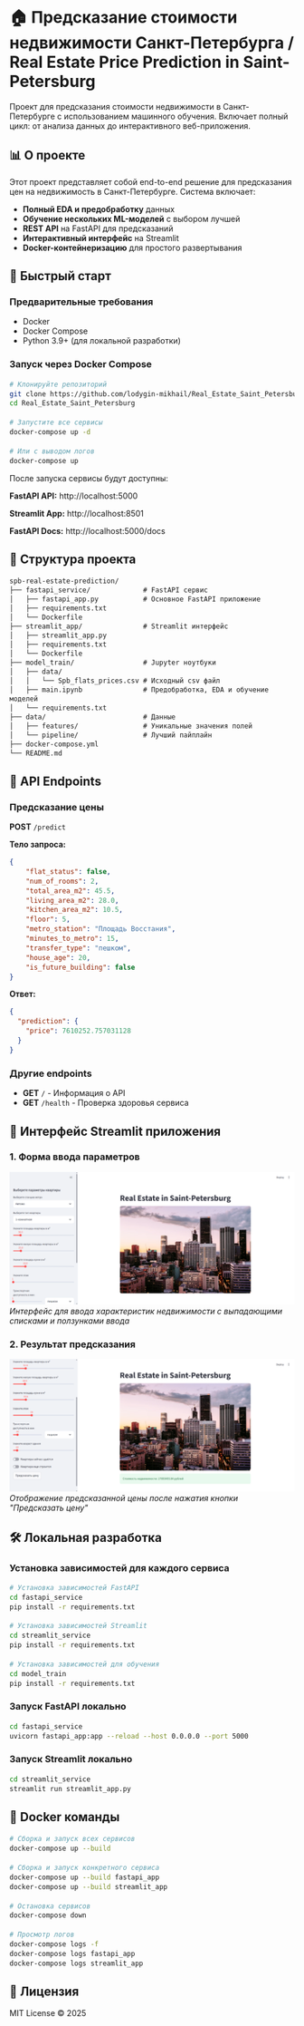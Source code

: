 # 🏠 Предсказание стоимости недвижимости Санкт-Петербурга / Real Estate Price Prediction in Saint-Petersburg

Проект для предсказания стоимости недвижимости в Санкт-Петербурге с использованием машинного обучения. Включает полный цикл: от анализа данных до интерактивного веб-приложения.

## 📊 О проекте

Этот проект представляет собой end-to-end решение для предсказания цен на недвижимость в Санкт-Петербурге. Система включает:

- **Полный EDA и предобработку** данных
- **Обучение нескольких ML-моделей** с выбором лучшей
- **REST API** на FastAPI для предсказаний
- **Интерактивный интерфейс** на Streamlit
- **Docker-контейнеризацию** для простого развертывания

## 🚀 Быстрый старт

### Предварительные требования

- Docker
- Docker Compose
- Python 3.9+ (для локальной разработки)

### Запуск через Docker Compose

```bash
# Клонируйте репозиторий
git clone https://github.com/lodygin-mikhail/Real_Estate_Saint_Petersburg.git
cd Real_Estate_Saint_Petersburg

# Запустите все сервисы
docker-compose up -d

# Или с выводом логов
docker-compose up
```

После запуска сервисы будут доступны:

**FastAPI API:** http://localhost:5000

**Streamlit App:** http://localhost:8501

**FastAPI Docs:** http://localhost:5000/docs

## 📁 Структура проекта

```text
spb-real-estate-prediction/
├── fastapi_service/             # FastAPI сервис
│   ├── fastapi_app.py           # Основное FastAPI приложение
│   ├── requirements.txt
│   └── Dockerfile
├── streamlit_app/               # Streamlit интерфейс
│   ├── streamlit_app.py
│   ├── requirements.txt
│   └── Dockerfile
├── model_train/                 # Jupyter ноутбуки
│   ├── data/
│   │   └── Spb_flats_prices.csv # Исходный csv файл
│   ├── main.ipynb               # Предобработка, EDA и обучение моделей
│   └── requirements.txt   
├── data/                        # Данные
│   ├── features/                # Уникальные значения полей
│   └── pipeline/                # Лучший пайплайн
├── docker-compose.yml
└── README.md
```

## 🔌 API Endpoints

### **Предсказание цены**
**POST** `/predict`

**Тело запроса:**
```json
{
    "flat_status": false,
    "num_of_rooms": 2,
    "total_area_m2": 45.5,
    "living_area_m2": 28.0,
    "kitchen_area_m2": 10.5,
    "floor": 5,
    "metro_station": "Площадь Восстания",
    "minutes_to_metro": 15,
    "transfer_type": "пешком",
    "house_age": 20,
    "is_future_building": false
}
```
**Ответ:**
```json
{
  "prediction": {
    "price": 7610252.757031128
  }
}
```
### Другие endpoints
- **GET** `/` - Информация о API
- **GET** `/health` - Проверка здоровья сервиса

## 📸 Интерфейс Streamlit приложения
### 1. Форма ввода параметров
![screenshot](/images/streamlit_app.png)
_Интерфейс для ввода характеристик недвижимости с выпадающими списками и ползунками ввода_
### 2. Результат предсказания
![screenshot](/images/streamlit_app_2.png)
_Отображение предсказанной цены после нажатия кнопки "Предсказать цену"_

## 🛠️ Локальная разработка

### Установка зависимостей для каждого сервиса
```bash
# Установка зависимостей FastAPI
cd fastapi_service
pip install -r requirements.txt

# Установка зависимостей Streamlit
cd streamlit_service
pip install -r requirements.txt

# Установка зависимостей для обучения
cd model_train
pip install -r requirements.txt
```

### Запуск FastAPI локально
```bash
cd fastapi_service
uvicorn fastapi_app:app --reload --host 0.0.0.0 --port 5000
```

### Запуск Streamlit локально
```bash
cd streamlit_service
streamlit run streamlit_app.py
```

## 🐳 Docker команды
```bash
# Сборка и запуск всех сервисов
docker-compose up --build

# Сборка и запуск конкретного сервиса
docker-compose up --build fastapi_app
docker-compose up --build streamlit_app

# Остановка сервисов
docker-compose down

# Просмотр логов
docker-compose logs -f
docker-compose logs fastapi_app
docker-compose logs streamlit_app
```

## 📜 Лицензия
MIT License © 2025
